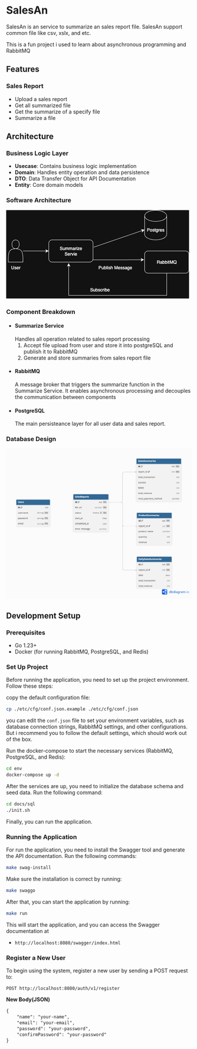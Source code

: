 # SalesAn

SalesAn is an service to summarize an sales report file. SalesAn support common file like csv, xslx, and etc.

This is a fun project i used to learn about asynchronous programming and RabbitMQ

## Features

### Sales Report

- Upload a sales report
- Get all summarized file
- Get the summarize of a specify file
- Summarize a file

## Architecture

### Business Logic Layer

- **Usecase**: Contains business logic implementation
- **Domain**: Handles entity operation and data persistence
- **DTO**: Data Transfer Object for API Documentation
- **Entity**: Core domain models

### Software Architecture

![software-architecture](software-architecture.png)

### Component Breakdown

- #### Summarize Service
  Handles all operation related to sales report processing
  1. Accept file upload from user and store it into postgreSQL and publish it to RabbitMQ
  2. Generate and store summaries from sales report file
- #### RabbitMQ
  A message broker that triggers the summarize function in the Summarize Service. It enables asynchronous processing and decouples the communication between components
- #### PostgreSQL
  The main persisteance layer for all user data and sales report.

### Database Design

![db-design](db-design.png)

## Development Setup

### Prerequisites

- Go 1.23+
- Docker (for running RabbitMQ, PostgreSQL, and Redis)

### Set Up Project

Before running the application, you need to set up the project environment. Follow these steps:

copy the default configuration file:

```bash
cp ./etc/cfg/conf.json.example ./etc/cfg/conf.json
```

you can edit the `conf.json` file to set your environment variables, such as database connection strings, RabbitMQ settings, and other configurations. But i recommend you to follow the default settings, which should work out of the box.

Run the docker-compose to start the necessary services (RabbitMQ, PostgreSQL, and Redis):

```bash
cd env
docker-compose up -d
```

After the services are up, you need to initialize the database schema and seed data. Run the following command:

```bash
cd docs/sql
./init.sh
```

Finally, you can run the application.

### Running the Application

For run the application, you need to install the Swagger tool and generate the API documentation. Run the following commands:

```bash
make swag-install
```

Make sure the installation is correct by running:

```bash
make swaggo
```

After that, you can start the application by running:

```bash
make run
```

This will start the application, and you can access the Swagger documentation at

- `http://localhost:8080/swagger/index.html`

### Register a New User

To begin using the system, register a new user by sending a POST request to:

```
POST http://localhost:8080/auth/v1/register
```

**New Body(JSON)**

```
{
    "name": "your-name",
    "email": "your-email",
    "password": "your-password",
    "confirmPassword": "your-password"
}
```
